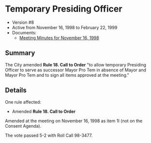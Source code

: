 # Temporary Presiding Officer

- Version #8
- Active from November 16, 1998 to February 22, 1999
- Documents:
    - [Meeting Minutes for November 16, 1998](assets/rules-archive/1998_11_16/meeting_minutes.pdf)
    
## Summary

The City amended **Rule 18. Call to Order** "to allow temporary Presiding Officer
to serve as successor Mayor Pro Tem in absence of Mayor and Mayor Pro Tem and to sign all
items approved at the meeting."

## Details

One rule affected:

- Amended **Rule 18. Call to Order**

Amended at the meeting on November 16, 1998 as item 1I (not on the Consent Agenda).

The vote passed 5-2 with Roll Call 98-3477.
